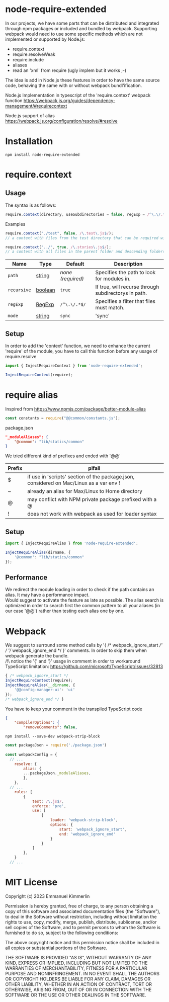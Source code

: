 # node-require-extended
In our projects, we have some parts that can be distributed and integrated through npm packages or included and bundled by webpack. 
Supporting webpack would need to use some specific methods which are not implemented or supported by Node.js:
- require.context
- require.resolveWeak
- require.include
- aliases
- read an 'xml' from require (ugly implem but it works ;-)

The idea is add in Node.js these features in order to have the same source code, behaving the same with or without webpack bundl'ification. 

Node.js Implementation in typescript of the 'require.context' webpack function
https://webpack.js.org/guides/dependency-management/#requirecontext

Node.js support of alias
https://webpack.js.org/configuration/resolve/#resolve


# Installation
```Batchfile
npm install node-require-extended
```

# require.context
## Usage
The syntax is as follows:
```js
require.context(directory, useSubdirectories = false, regExp = /^\.\/.*$/, mode = 'sync')
```

Examples
```js
require.context("./test", false, /\.test\.js$/);
// a context with files from the test directory that can be required with a request endings with `.test.js`.
```
```js
require.context("../", true, /\.stories\.js$/);
// a context with all files in the parent folder and descending folders ending with `.stories.js`.
```

| Name | Type | Default | Description |
| - | - | - | - |
| `path` | [string](https://developer.mozilla.org/en-US/docs/Web/JavaScript/Reference/Global_Objects/String) | *none (required)* | Specifies the path to look for modules in. |
| `recursive` | [boolean](https://developer.mozilla.org/en-US/docs/Web/JavaScript/Reference/Global_Objects/Boolean) | `true` | If true, will recurse through subdirectorys in path. |
| `regExp` | [RegExp](https://developer.mozilla.org/en-US/docs/Web/JavaScript/Reference/Global_Objects/RegExp) | `/^\.\/.*$/` | Specifies a filter that files must match. |
| `mode` | [string](https://developer.mozilla.org/en-US/docs/Web/JavaScript/Reference/Global_Objects/String) | `sync` |  'sync' | 'eager' | 'weak' | 'lazy' | 'lazy-once'. |

## Setup
In order to add the 'context' function, we need to enhance the current 'require' of the module, you have to call this function before any usage of require.resolve

```js
import { InjectRequireContext } from 'node-require-extended';

InjectRequireContext(require);

```

# require alias
Inspired from https://www.npmjs.com/package/better-module-alias

```js
const constants = require("@@common/constants.js");
```

package.json
```json
"_moduleAliases": {
    "@common": "lib/statics/common"
}
```

We tried different kind of prefixes and ended with '@@'

| Prefix | pifall |
| - | - |
| $ | if use in 'scripts' section of the package.json, considered on Mac/Linux as a var env ! |
| ~ | already an alias for Max/Linux to Home directory |
| @ | may conflict with NPM private package prefixed with a @ |
| ! | does not work with webpack as used for loader syntax |


## Setup

```js
import { InjectRequireAlias } from 'node-require-extended';

InjectRequireAlias(dirname, {
    '@common': "lib/statics/common"
});

```

## Performance
We redirect the module loading in order to check if the path contains an alias. It may have a performance impact.  
Would suggest to activate the feature as late as possible. The alias search is optimized in order to search first the common pattern to all your aliases (in our case '@@') rather than testing each alias one by one.


# Webpack
We suggest to surround some method calls by '{ /* webpack_ignore_start */' / '/* webpack_ignore_end */ }' comments. In order to skip them when webpack generate the bundle.  
/!\ notice the '{' and '}' usage in comment in order to workaround TypeScript limitation: https://github.com/microsoft/TypeScript/issues/32813

``` js
{ /* webpack_ignore_start */
InjectRequireContext(require);
InjectRequireAlias(__dirname, {
    '@@config-manager-ui': 'ui'
});
/* webpack_ignore_end */ }
```


You have to keep your comment in the transpiled TypeScript code 
``` json
{
    "compilerOptions": {
        "removeComments": false,

```

``` 
npm install --save-dev webpack-strip-block
```

``` js
const packageJson = require('./package.json')
 
const webpackConfig = {
  // ...
    resolve: {
        alias: {
        ...packageJson._moduleAliases,
        },
    },
  // ...
    rules: [
        {
            test: /\.js$/,
            enforce: 'pre',
            use: [
                {
                    loader: 'webpack-strip-block',
                    options: {
                        start: 'webpack_ignore_start',
                        end: 'webpack_ignore_end'
                    }
                }
            ]
        },
    }
  // ...
```

# MIT License

Copyright (c) 2023 Emmanuel Kimmerlin

Permission is hereby granted, free of charge, to any person obtaining a copy of this software and associated documentation files (the "Software"), to deal in the Software without restriction, including without limitation the rights to use, copy, modify, merge, publish, distribute, sublicense, and/or sell copies of the Software, and to permit persons to whom the Software is furnished to do so, subject to the following conditions:

The above copyright notice and this permission notice shall be included in all copies or substantial portions of the Software.

THE SOFTWARE IS PROVIDED "AS IS", WITHOUT WARRANTY OF ANY KIND, EXPRESS OR IMPLIED, INCLUDING BUT NOT LIMITED TO THE WARRANTIES OF MERCHANTABILITY, FITNESS FOR A PARTICULAR PURPOSE AND NONINFRINGEMENT. IN NO EVENT SHALL THE AUTHORS OR COPYRIGHT HOLDERS BE LIABLE FOR ANY CLAIM, DAMAGES OR OTHER LIABILITY, WHETHER IN AN ACTION OF CONTRACT, TORT OR OTHERWISE, ARISING FROM, OUT OF OR IN CONNECTION WITH THE SOFTWARE OR THE USE OR OTHER DEALINGS IN THE SOFTWARE.